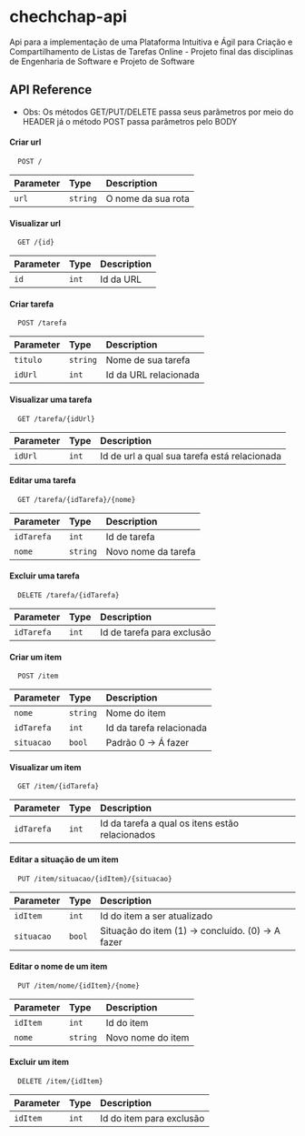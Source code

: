 # chechchap-api

Api para a implementação de uma Plataforma Intuitiva e Ágil para Criação e Compartilhamento de Listas de Tarefas Online - Projeto final das disciplinas de Engenharia de Software e Projeto de Software

## API Reference

* Obs: Os métodos GET/PUT/DELETE passa seus parâmetros por meio do HEADER já o método POST passa parâmetros pelo BODY

#### Criar url

```http
  POST /
```

| Parameter | Type     | Description                |
| :-------- | :------- | :------------------------- |
| `url` | `string` | O nome da sua rota |

#### Visualizar url

```http
  GET /{id}
```

| Parameter | Type     | Description                       |
| :-------- | :------- | :-------------------------------- |
| `id`      | `int` | Id da URL |

#### Criar tarefa

```http
  POST /tarefa
```

| Parameter | Type     | Description                       |
| :-------- | :------- | :-------------------------------- |
| `titulo`      | `string` | Nome de sua tarefa |
| `idUrl`      | `int` | Id da URL relacionada |

#### Visualizar uma tarefa

```http
  GET /tarefa/{idUrl}
```

| Parameter | Type     | Description                       |
| :-------- | :------- | :-------------------------------- |
| `idUrl`      | `int` | Id de url a qual sua tarefa está relacionada |

#### Editar uma tarefa

```http
  GET /tarefa/{idTarefa}/{nome}
```

| Parameter | Type     | Description                       |
| :-------- | :------- | :-------------------------------- |
| `idTarefa`      | `int` | Id de tarefa |
| `nome`      | `string` | Novo nome da tarefa |

#### Excluir uma tarefa

```http
  DELETE /tarefa/{idTarefa}
```

| Parameter | Type     | Description                       |
| :-------- | :------- | :-------------------------------- |
| `idTarefa`      | `int` | Id de tarefa para exclusão |

#### Criar um item

```http
  POST /item
```

| Parameter | Type     | Description                       |
| :-------- | :------- | :-------------------------------- |
| `nome`      | `string` | Nome do item |
| `idTarefa`      | `int` | Id da tarefa relacionada |
| `situacao`      | `bool` | Padrão 0 -> Á fazer |

#### Visualizar um item

```http
  GET /item/{idTarefa}
```

| Parameter | Type     | Description                       |
| :-------- | :------- | :-------------------------------- |
| `idTarefa`      | `int` | Id da tarefa a qual os itens estão relacionados

#### Editar a situação de um item

```http
  PUT /item/situacao/{idItem}/{situacao}
```

| Parameter | Type     | Description                       |
| :-------- | :------- | :-------------------------------- |
| `idItem`      | `int` | Id do item a ser atualizado|
| `situacao`      | `bool` | Situação do item (1) -> concluído. (0) -> A fazer|

#### Editar o nome de um item

```http
  PUT /item/nome/{idItem}/{nome}
```

| Parameter | Type     | Description                       |
| :-------- | :------- | :-------------------------------- |
| `idItem`      | `int` | Id do item |
| `nome`      | `string` | Novo nome do item |

#### Excluir um item

```http
  DELETE /item/{idItem}
```

| Parameter | Type     | Description                       |
| :-------- | :------- | :-------------------------------- |
| `idItem`      | `int` | Id do item para exclusão |
